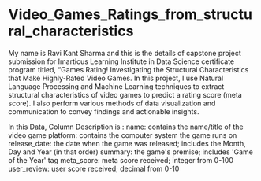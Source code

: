 # Video_Games_Ratings_from_structural_characteristics

My name is Ravi Kant Sharma and this is the details of capstone project submission for Imarticus Learning Institute in Data Science certificate program titled, “Games Rating! Investigating the Structural Characteristics that Make Highly-Rated Video Games.
In this project, I use Natural Language Processing and Machine Learning techniques to extract structural characteristics of video games to predict a rating score (meta score). I also perform various methods of data visualization and communication to convey findings and actionable insights.


In this Data, Column Description is :
name: contains the name/title of the video game
platform: contains the computer system the game runs on
release_date: the date when the game was released; includes the Month, Day and Year (in that order)
summary: the game's premise; includes 'Game of the Year' tag
meta_score: meta score received; integer from 0-100
user_review: user score received; decimal from 0-10
